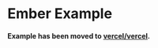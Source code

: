 # Ember Example

#### Example has been moved to [vercel/vercel](https://github.com/vercel/vercel/tree/master/examples/ember).
